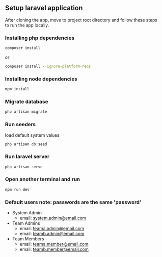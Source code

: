 ## Setup laravel application
After cloning the app, move to project root directory and follow these steps to run the app locally.

### Installing php dependencies
```bash  
composer install
```
or

```bash  
composer install --ignore-platform-reqs
```

### Installing node dependencies
```bash  
npm install
```

### Migrate database
```bash  
php artisan migrate
```

### Run seeders
load default system values
```bash  
php artisan db:seed
```

### Run laravel server
```bash  
php artisan serve
```

### Open another terminal and run
```bash  
npm run dev
```

### Default users note: passwords are the same 'password'
- System Admin
  - email: system.admin@email.com
- Team Admins
  - email: teama.admin@email.com
  - email: teamb.admin@email.com
- Team Members
  - email: teama.member@email.com
  - email: teamb.member@email.com
